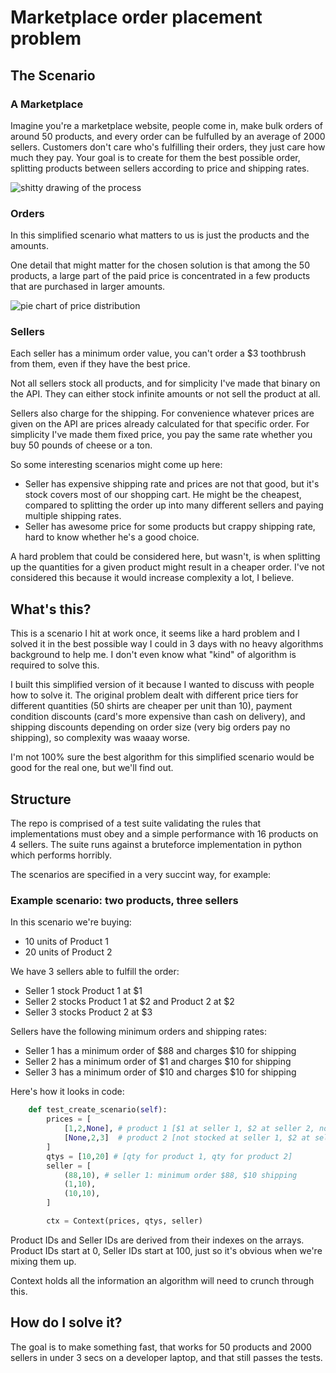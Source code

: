 # Marketplace order placement problem

## The Scenario

### A Marketplace

Imagine you're a marketplace website, people come in, make bulk orders of around 50 products, and every order can be fulfulled by an average of 2000 sellers. Customers don't care who's fulfilling their orders, they just care how much they pay. Your goal is to create for them the best possible order, splitting products between sellers according to price and shipping rates.

![shitty drawing of the process]()

### Orders

In this simplified scenario what matters to us is just the products and the amounts.

One detail that might matter for the chosen solution is that among the 50 products, a large part of the paid price is concentrated in a few products that are purchased in larger amounts.

![pie chart of price distribution]()

### Sellers

Each seller has a minimum order value, you can't order a $3 toothbrush from them, even if they have the best price.

Not all sellers stock all products, and for simplicity I've made that binary on the API. They can either stock infinite amounts or not sell the product at all.

Sellers also charge for the shipping. For convenience whatever prices are given on the API are prices already calculated for that specific order. For simplicity I've made them fixed price, you pay the same rate whether you buy 50 pounds of cheese or a ton.

So some interesting scenarios might come up here:

* Seller has expensive shipping rate and prices are not that good, but it's stock covers most of our shopping cart. He might be the cheapest, compared to splitting the order up into many different sellers and paying multiple shipping rates.
* Seller has awesome price for some products but crappy shipping rate, hard to know whether he's a good choice.

A hard problem that could be considered here, but wasn't, is when splitting up the quantities for a given product might result in a cheaper order. I've not considered this because it would increase complexity a lot, I believe.

## What's this?

This is a scenario I hit at work once, it seems like a hard problem and I solved it in the best possible way I could in 3 days with no heavy algorithms background to help me. I don't even know what "kind" of algorithm is required to solve this.

I built this simplified version of it because I wanted to discuss with people how to solve it. The original problem dealt with different price tiers for different quantities (50 shirts are cheaper per unit than 10), payment condition discounts (card's more expensive than cash on delivery), and shipping discounts depending on order size (very big orders pay no shipping), so complexity was waaay worse. 

I'm not 100% sure the best algorithm for this simplified scenario would be good for the real one, but we'll find out.

## Structure

The repo is comprised of a test suite validating the rules that implementations must obey and a simple performance with 16 products on 4 sellers. The suite runs against a bruteforce implementation in python which performs horribly.

The scenarios are specified in a very succint way, for example:

### Example scenario: two products, three sellers

In this scenario we're buying:

* 10 units of Product 1
* 20 units of Product 2

We have 3 sellers able to fulfill the order:

* Seller 1 stock Product 1 at $1
* Seller 2 stocks Product 1 at $2 and Product 2 at $2
* Seller 3 stocks Product 2 at $3

Sellers have the following minimum orders and shipping rates:

* Seller 1 has a minimum order of $88 and charges $10 for shipping
* Seller 2 has a minimum order of $1 and charges $10 for shipping
* Seller 3 has a minimum order of $10 and charges $10 for shipping

Here's how it looks in code:

```python
	def test_create_scenario(self):
		prices = [
			[1,2,None], # product 1 [$1 at seller 1, $2 at seller 2, not stocked at seller 3]
			[None,2,3]  # product 2 [not stocked at seller 1, $2 at seller 2, $3 at seller 3]
		]
		qtys = [10,20] # [qty for product 1, qty for product 2]
		seller = [
			(88,10), # seller 1: minimum order $88, $10 shipping
			(1,10),
			(10,10),
		]

		ctx = Context(prices, qtys, seller)
```

Product IDs and Seller IDs are derived from their indexes on the arrays. Product IDs start at 0, Seller IDs start at 100, just so it's obvious when we're mixing them up.

Context holds all the information an algorithm will need to crunch through this.

## How do I solve it?

The goal is to make something fast, that works for 50 products and 2000 sellers in under 3 secs on a developer laptop, and that still passes the tests.
